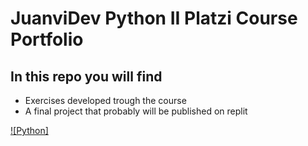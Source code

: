 # **JuanviDev Python II Platzi Course Portfolio**

## In this repo you will find

* Exercises developed trough the course
* A final project that probably will be published on replit

[![Python]](https://unsplash.com/es/fotos/ZIPFteu-R8k)
